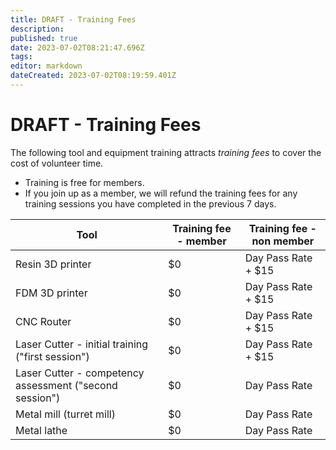 ```yaml
---
title: DRAFT - Training Fees
description: 
published: true
date: 2023-07-02T08:21:47.696Z
tags: 
editor: markdown
dateCreated: 2023-07-02T08:19:59.401Z
---
```


# DRAFT - Training Fees

The following tool and equipment training attracts *training fees* to cover the cost of volunteer time.

- Training is free for members.
- If you join up as a member, we will refund the training fees for any training sessions you have completed in the previous 7 days.

| Tool | Training fee - member | Training fee - non member |
| ---- | ---- | ---- |
| Resin 3D printer | $0 | Day Pass Rate + $15 |
| FDM 3D printer | $0 | Day Pass Rate + $15 |
| CNC Router | $0 | Day Pass Rate + $15 |
| Laser Cutter - initial training ("first session") | $0 | Day Pass Rate + $15 |
| Laser Cutter - competency assessment ("second session") | $0 | Day Pass Rate |
| Metal mill (turret mill) | $0 | Day Pass Rate |
| Metal lathe | $0 | Day Pass Rate |
